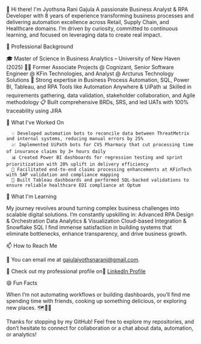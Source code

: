 👋 Hi there! I'm Jyothsna Rani Gajula
A passionate Business Analyst & RPA Developer with 8 years of experience transforming business processes and delivering automation excellence across Retail, Supply Chain, and Healthcare domains. I’m driven by curiosity, committed to continuous learning, and focused on leveraging data to create real impact.

💼 Professional Background

  🎓 Master of Science in Business Analytics – University of New Haven (2025)
  👩‍💻 Former Associate Projects @ Cognizant, Senior Software Engineer @ KFin Technologies, and Analyst @ Arcturus Technology Solutions
  🔧 Strong expertise in Business Process Automation, SQL, Power BI, Tableau, and RPA Tools like Automation Anywhere & UiPath
  📊 Skilled in requirements gathering, data validation, stakeholder collaboration, and Agile methodology
  📋 Built comprehensive BRDs, SRS, and led UATs with 100% traceability using JIRA

🔭 What I've Worked On

      💡 Developed automation bots to reconcile data between ThreatMetrix and internal systems, reducing manual errors by 25%
      📈 Implemented UiPath bots for CVS Pharmacy that cut processing time of insurance claims by 3+ hours daily
      📊 Created Power BI dashboards for regression testing and sprint prioritization with 20% uplift in delivery efficiency
      📑 Facilitated end-to-end claims processing enhancements at KFinTech with SAP validation and compliance mapping
      💼 Built Tableau dashboards and performed SQL-backed validations to ensure reliable healthcare EDI compliance at Optum

🌱 What I'm Learning

   My journey revolves around turning complex business challenges into scalable digital solutions. I’m constantly upskilling in:
    Advanced RPA Design & Orchestration
    Data Analytics & Visualization
    Cloud-based Integration & Snowflake SQL
    I find immense satisfaction in building systems that eliminate bottlenecks, enhance transparency, and drive business growth.
    
📫 How to Reach Me

  📧 You can email me at gajulajyothsnarani@gmail.com.
  
  💼 Check out my professional profile on🔗 [LinkedIn Profile](https://www.linkedin.com/in/jyothsna-rani-gajula-4833102b6)

😄 Fun Facts

When I’m not automating workflows or building dashboards, you’ll find me spending time with friends, cooking up something delicious, or exploring new places. 🗺️🍳👫

Thanks for stopping by my GitHub! Feel free to explore my repositories, and don’t hesitate to connect for collaboration or a chat about data, automation, or analytics!
